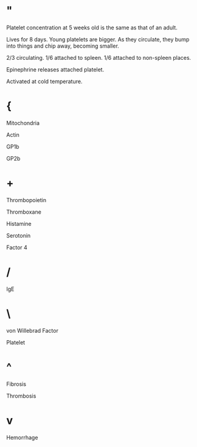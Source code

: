 # "

Platelet concentration at 5 weeks old is the same as that of an adult.

Lives for 8 days.
Young platelets are bigger.
As they circulate, they bump into things and chip away, becoming smaller.

2/3 circulating.
1/6 attached to spleen.
1/6 attached to non-spleen places.

Epinephrine releases attached platelet.

Activated at cold temperature.

# {

Mitochondria

Actin

GP1b

GP2b

# +

Thrombopoietin

Thromboxane

Histamine

Serotonin

Factor 4

# /

IgE

# \

von Willebrad Factor

Platelet

# ^

Fibrosis

Thrombosis

# v

Hemorrhage
